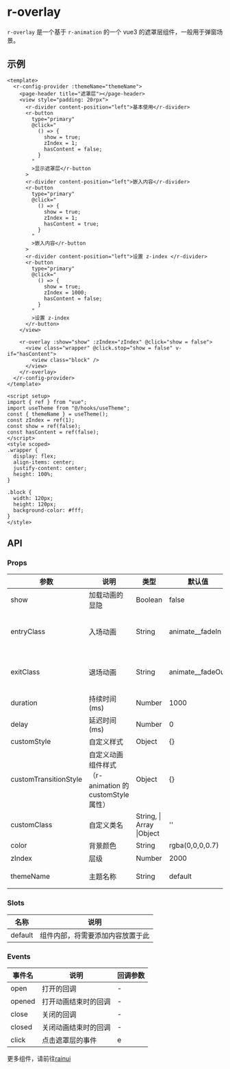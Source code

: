 # r-overlay

`r-overlay` 是一个基于 `r-animation` 的一个 vue3 的遮罩层组件，一般用于弹窗场景。

## 示例

```vue
<template>
  <r-config-provider :themeName="themeName">
    <page-header title="遮罩层"></page-header>
    <view style="padding: 20rpx">
      <r-divider content-position="left">基本使用</r-divider>
      <r-button
        type="primary"
        @click="
          () => {
            show = true;
            zIndex = 1;
            hasContent = false;
          }
        "
        >显示遮罩层</r-button
      >
      <r-divider content-position="left">嵌入内容</r-divider>
      <r-button
        type="primary"
        @click="
          () => {
            show = true;
            zIndex = 1;
            hasContent = true;
          }
        "
        >嵌入内容</r-button
      >
      <r-divider content-position="left">设置 z-index </r-divider>
      <r-button
        type="primary"
        @click="
          () => {
            show = true;
            zIndex = 1000;
            hasContent = false;
          }
        "
        >设置 z-index
      </r-button>
    </view>

    <r-overlay :show="show" :zIndex="zIndex" @click="show = false">
      <view class="wrapper" @click.stop="show = false" v-if="hasContent">
        <view class="block" />
      </view>
    </r-overlay>
  </r-config-provider>
</template>

<script setup>
import { ref } from "vue";
import useTheme from "@/hooks/useTheme";
const { themeName } = useTheme();
const zIndex = ref(1);
const show = ref(false);
const hasContent = ref(false);
</script>
<style scoped>
.wrapper {
  display: flex;
  align-items: center;
  justify-content: center;
  height: 100%;
}

.block {
  width: 120px;
  height: 120px;
  background-color: #fff;
}
</style>

```

## API

### Props

| 参数                  | 说明                                                   | 类型                      | 默认值             | 可选值                                                              |
| --------------------- | ------------------------------------------------------ | ------------------------- | ------------------ | ------------------------------------------------------------------- |
| show                  | 加载动画的显隐                                         | Boolean                   | false              | true                                                                |
| entryClass            | 入场动画                                               | String                    | animate\_\_fadeIn  | animate\_\_bounceIn ...更多可移步到官网查看 https://animate.style/  |
| exitClass             | 退场动画                                               | String                    | animate\_\_fadeOut | animate\_\_bounceOut ...更多可移步到官网查看 https://animate.style/ |
| duration              | 持续时间(ms)                                           | Number                    | 1000               | -                                                                   |
| delay                 | 延迟时间(ms)                                           | Number                    | 0                  | -                                                                   |
| customStyle           | 自定义样式                                             | Object                    | {}                 | -                                                                   |
| customTransitionStyle | 自定义动画组件样式 （r-animation 的 customStyle 属性） | Object                    | {}                 | -                                                                   |
| customClass           | 自定义类名                                             | String, \| Array \|Object | ''                 | -                                                                   |
| color                 | 背景颜色                                               | String                    | rgba(0,0,0,0.7)    | -                                                                   |
| zIndex                | 层级                                                   | Number                    | 2000               | -                                                                   |
| themeName             | 主题名称                                               | String                    | default            | 可自定义 r-theme 设置                                               |

### Slots

| 名称    | 说明                             |
| ------- | -------------------------------- |
| default | 组件内部，将需要添加内容放置于此 |

### Events

| 事件名 | 说明                 | 回调参数 |
| ------ | -------------------- | -------- |
| open   | 打开的回调           | -        |
| opened | 打开动画结束时的回调 | -        |
| close  | 关闭的回调           | -        |
| closed | 关闭动画结束时的回调 | -        |
| click  | 点击遮罩层的事件     | e        |


更多组件，请前往[rainui](https://ext.dcloud.net.cn/plugin?id=19701)